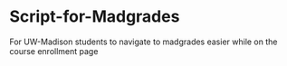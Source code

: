 # Script-for-Madgrades
For UW-Madison students to navigate to madgrades easier while on the course enrollment page
